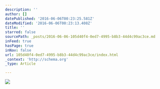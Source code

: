 ```yaml
---
description: ''
author: []
datePublished: '2016-06-06T00:23:25.581Z'
dateModified: '2016-06-06T00:23:13.408Z'
title: ''
starred: false
sourcePath: _posts/2016-06-06-105d40f4-0ed7-4995-b8b3-44d4c99ac3ce.md
inFeed: true
hasPage: true
inNav: false
url: 105d40f4-0ed7-4995-b8b3-44d4c99ac3ce/index.html
_context: 'http://schema.org'
_type: Article

---
```

![](https://the-grid-user-content.s3-us-west-2.amazonaws.com/32bc7816-9fc7-4220-9383-eb419840f674.jpg)